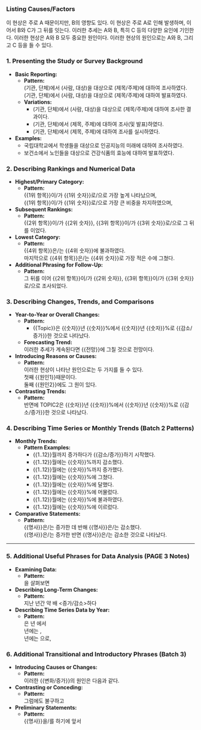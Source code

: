 
### Listing Causes/Factors

이 현상은 주로 A 때문이지만, B의 영향도 있다.
이 현상은 주로 A로 인해 발생하며, 이어서 B와 C가 그 뒤를 잇는다.
이러한 추세는 A와 B, 특히 C 등의 다양한 요인에 기인한다.
이러한 현상은 A와 B 모두 중요한 원인이다.
이러한 현상의 원인으로는 A와 B, 그리고 C 등을 들 수 있다.

### 1. **Presenting the Study or Survey Background**

- **Basic Reporting:**    
    - **Pattern:**  
        (기관, 단체)에서 (사람, 대상)을 대상으로 (제목/주제)에 대하여 조사하였다.  
        (기관, 단체)에서 (사람, 대상)을 대상으로 (제목/주제)에 대하여 발표하였다.
    - **Variations:**
        - (기관, 단체)에서 (사람, 대상)을 대상으로 (제목/주제)에 대하여 조사한 결과이다.
        - (기관, 단체)에서 (제목, 주제)에 대하여 조사(및 발표)하였다.
        - (기관, 단체)에서 (제목, 주제)에 대하여 조사를 실시하였다.
- **Examples:**    
    - 국립대학교에서 학생들을 대상으로 인공지능의 미래에 대하여 조사하였다.
    - 보건소에서 노인들을 대상으로 건강식품의 효능에 대하여 발표하였다.

### 2. **Describing Rankings and Numerical Data**
- **Highest/Primary Category:**    
    - **Pattern:**  
        {{1위 항목}}이/가 {{1위 숫자}}로/으로 가장 높게 나타났으며,  
        {{1위 항목}}이/가 {{1위 숫자}}로/으로 가장 큰 비중을 차지하였으며,
- **Subsequent Rankings:**
    - **Pattern:**  
        {{2위 항목}}이/가 {{2위 숫자}}, {{3위 항목}}이/가 {{3위 숫자}}로/으로 그 뒤를 이었다.
- **Lowest Category:**
    - **Pattern:**  
        {{4위 항목}}은/는 {{4위 숫자}}에 불과하였다.  
        마지막으로 {{4위 항목}}은/는 {{4위 숫자}}로 가장 적은 수에 그쳤다.
- **Additional Phrasing for Follow-Up:**
    - **Pattern:**  
        그 뒤를 이어 {{2위 항목}}이/가 {{2위 숫자}}, {{3위 항목}}이/가 {{3위 숫자}}로/으로 조사되었다.

### 3. **Describing Changes, Trends, and Comparisons**

- **Year-to-Year or Overall Changes:**
    - **Pattern:**  
	    - {{Topic}}은 {{숫자}}년 {{숫자}}%에서 {{숫자}}년 {{숫자}}%로 {{감소/증가}}한 것으로 나타났다.
    - **Forecasting Trend:**  
        이러한 추세가 계속된다면 {{전망}}에 그칠 것으로 전망이다.
- **Introducing Reasons or Causes:**
    - **Pattern:**  
        이러한 현상이 나타난 원인으로는 두 가지를 들 수 있다.  
        첫째 {{원인1}}때문이다.  
        둘째 {{원인2}}에도 그 원이 있다.
- **Contrasting Trends:**
    - **Pattern:**  
        반면에 TOPIC2은 {{숫자}}년 {{숫자}}%에서 {{숫자}}년 {{숫자}}%로 {{감소/증가}}한 것으로 나타났다.

### 4. **Describing Time Series or Monthly Trends (Batch 2 Patterns)**

- **Monthly Trends:**    
    - **Pattern Examples:**
        - {{1..12}}월까지 증가하다가 {{감소/증가}}하기 시작했다.
        - {{1..12}}월에는 {{숫자}}%까지 감소했다.
        - {{1..12}}월에는 {{숫자}}%까지 증가했다.
        - {{1..12}}월에는 {{숫자}}%에 그쳤다.
        - {{1..12}}월에는 {{숫자}}%에 달했다.
        - {{1..12}}월에는 {{숫자}}%에 머물렀다.
        - {{1..12}}월에는 {{숫자}}%에 불과하였다.
        - {{1..12}}월에는 {{숫자}}%에 이르렀다.
- **Comparative Statements:**
    - **Pattern:**  
        {{명사}}은/는 증가한 데 반해 {{명사}}은/는 감소했다.  
        {{명사}}은/는 증가한 반면 {{명사}}은/는 감소한 것으로 나타났다.

---

### 5. **Additional Useful Phrases for Data Analysis (PAGE 3 Notes)**

- **Examining Data:**
    - **Pattern:**  
        을 살펴보면
- **Describing Long-Term Changes:**
    - **Pattern:**  
        지난 년간 약 배 <증가/감소>하다
- **Describing Time Series Data by Year:**
    - **Pattern:**  
        은 년 에서  
        년에는 ,  
        년에는 으로,
### 6. **Additional Transitional and Introductory Phrases (Batch 3)**

- **Introducing Causes or Changes:**
    - **Pattern:**  
        이러한 {{변화/증가}}의 원인은 다음과 같다.
- **Contrasting or Conceding:**
    - **Pattern:**  
        그럼에도 불구하고
- **Preliminary Statements:**
    - **Pattern:**  
        {{명사}}을/를 하기에 앞서
